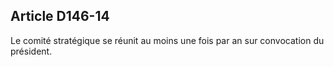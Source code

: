 ## Article D146-14

Le comité stratégique se réunit au moins une fois par an sur convocation du président.

